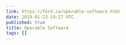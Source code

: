 ```yaml
---
link: https://ferd.ca/operable-software.html
date: 2019-01-23 14:27 UTC
published: true
title: Operable Software
tags: []
---
```




